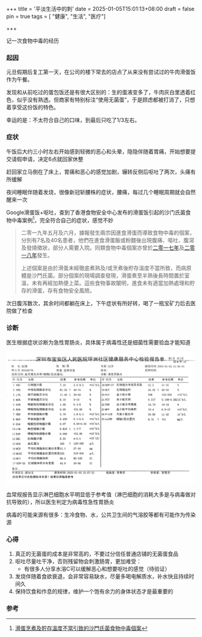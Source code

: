 +++
title = '平淡生活中的刺'
date = 2025-01-05T15:01:13+08:00
draft = false
pin = true
tags = [ "健康", "生活", "医疗"]

+++

记一次食物中毒的经历

### 起因

元旦假期后复工第一天，在公司的楼下常去的店点了从来没有尝试过的牛肉滑蛋饭作为午餐。

发现和从前吃过的蛋包饭还是有很大区别的：生的蛋液变多了，牛肉灰白里透着红色，似乎没有熟透。但商家有特别标注“使用无菌蛋”，于是顾虑都被打消了，只想着享受这份饭的特色。

幸运的是：不太符合自己的口味，到最后只吃了1/3左右。

### 症状

午饭后大约三小时左右开始感到轻微的恶心和头晕，隐隐伴随着胃痛，开始想要提交请假申请，决定6点就回家休整

赶回家立马倒在了床上，胃痛和恶心的感觉加剧，辗转反侧后呕吐了两次，头痛有所缓解

夜间睡眠伴随着发烧，很像新冠斩腰株的症状，腰痛，每过几个睡眠周期就会自然醒来一次

Google滑蛋饭+呕吐，查到了香港食物安全中心发布的滑蛋饭引起的沙门氏菌食物中毒案例[^1]，完全符合自己的症状，感觉不妙

> 二零一九年五月及六月，據報發生兩宗因進食滑蛋而導致食物中毒的個案，分別有7名及40名患者，他們在進食滑蛋飯或粉麵後出現腹痛、嘔吐、腹瀉及發燒徵狀，部分人需要入院。同類食物中毒個案亦曾於[二零一七年](https://www.cfs.gov.hk/tc_chi/multimedia/multimedia_pub/multimedia_pub_fsf_141_01.html)及[二零一八年](https://www.cfs.gov.hk/tc_chi/multimedia/multimedia_pub/multimedia_pub_fsf_152_01.html)發生。
>
> 上述個案是由於滑蛋未經徹底煮熟及/或烹煮後貯存溫度不當所致，而病原體是沙門氏菌。部分個案的現場調查發現，滑蛋煮至半熟後長時間置於室溫，未有再經加熱便上菜。這些食物事故闡明，進食未有適當加熱處理和貯存的滑蛋，存有食物安全風險。

次日腹泻数次，其余时间都躺在床上，下午症状有所好转，喝了一瓶宝矿力后去医院做了检查

### 诊断

医生根据症状诊断为急性胃肠炎，具体属于病毒性还是细菌性需要验血才能知道

![](https://raw.githubusercontent.com/looechao/blogimg/refs/heads/main/2025/gastroenteritis.jpg)

血常规报告显示淋巴细胞水平明显低于参考值（淋巴细胞的消耗大多是与病毒做对抗导致的），所以医生判定为病毒性急性胃肠炎

病毒的可能来源有很多：生冷食物、水，公共卫生间的气溶胶等都有可能作为传染源

### 心得

1. 真正的无菌蛋的成本是非常高的，不要过分信任普通店铺的无菌蛋食品
2. 呕吐尽量吐干净，否则残留物会刺激肠胃，更加难受：
   - 有很多人分享水溶C可以缓解恶心和想要呕吐的感觉（待验证）
3. 发烧伴随着食欲衰退，会非常容易缺水，尽量多喝电解质水，补水快且持续时间久
4. 保持饮食和作息的规律，维护一个饱有余力的身体状态才是最重要的

### 参考

[^1]:[滑蛋烹煮及貯存溫度不當引致的沙門氏菌食物中毒個案](https://www.cfs.gov.hk/tc_chi/multimedia/multimedia_pub/multimedia_pub_fsf_156_01.html)

